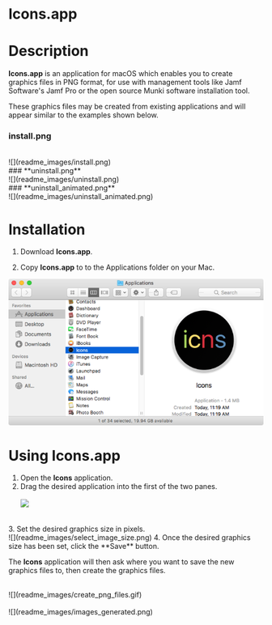 # Icons.app

Description 
===================================

**Icons.app** is an application for macOS which enables you to create graphics files in PNG format, for use with management tools like Jamf Software's Jamf Pro or the open source Munki software installation tool.  

These graphics files may be created from existing applications and will appear similar to the examples shown below.

### **install.png**
<br>
![](readme_images/install.png)
<br>
### **uninstall.png**
<br>
![](readme_images/uninstall.png)
<br>
### **uninstall_animated.png**
<br>
![](readme_images/uninstall_animated.png)
<br>



Installation
===================================

1. Download **Icons.app**.

2. Copy **Icons.app** to to the Applications folder on your Mac.

![](readme_images/install_icons_app_to_convenient_location.png)

Using Icons.app
===================================

1. Open the **Icons** application.
2. Drag the desired application into the first of the two panes.
<br><br>
 ![](readme_images/drag_and_drop_source_image.gif)
<br>
3. Set the desired graphics size in pixels.
<br>
![](readme_images/select_image_size.png)
4. Once the desired graphics size has been set, click the **Save** button.
<br>

The **Icons** application will then ask where you want to save the new graphics files to, then create the graphics files.

<br>
![](readme_images/create_png_files.gif)
<br>

<br>
![](readme_images/images_generated.png)
<br>

